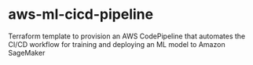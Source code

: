 # aws-ml-cicd-pipeline
Terraform template to provision an AWS CodePipeline that automates the CI/CD workflow for training and deploying an ML model to Amazon SageMaker
